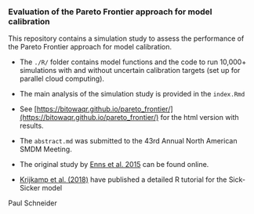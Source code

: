 

### Evaluation of the Pareto Frontier approach for model calibration

This repository contains a simulation study to assess the performance of the Pareto Frontier approach for model calibration.

* The `./R/` folder contains model functions and the code to run 10,000+ simulations with and without uncertain calibration targets (set up for parallel cloud computing).

* The main analysis of the simulation study is provided in the `index.Rmd`

* See [https://bitowaqr.github.io/pareto_frontier/](https://bitowaqr.github.io/pareto_frontier/) for the html version with results.

* The `abstract.md` was submitted to the 43rd Annual North American SMDM Meeting.

* The original study by [Enns et al. 2015](https://journals.sagepub.com/doi/10.1177/0272989X14528382) can be found online.

* [Krijkamp et al. (2018)](https://pubmed.ncbi.nlm.nih.gov/29587047/) have published a detailed R tutorial for the Sick-Sicker model


Paul Schneider
